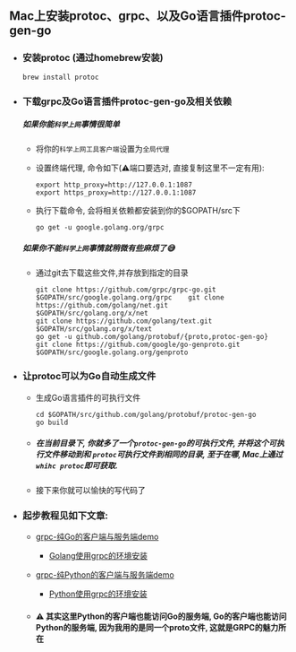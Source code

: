 ## Mac上安装protoc、grpc、以及Go语言插件protoc-gen-go

- ### 安装protoc (通过homebrew安装)

  ```shell
  brew install protoc
  ```

- ### 下载grpc及Go语言插件protoc-gen-go及相关依赖

  ##### 如果你能`科学上网`事情很简单

  - 将你的`科学上网工具客户端`设置为`全局代理`

  - 设置终端代理, 命令如下(⚠️端口要选对, 直接复制这里不一定有用):

    ```shell
    export http_proxy=http://127.0.0.1:1087
    export https_proxy=http://127.0.0.1:1087
    ```

  - 执行下载命令, 会将相关依赖都安装到你的$GOPATH/src下

    ```shell
    go get -u google.golang.org/grpc
    ```

  ##### 如果你不能`科学上网`事情就稍微有些麻烦了😅

  - 通过git去下载这些文件,并存放到指定的目录

    ```shell
    git clone https://github.com/grpc/grpc-go.git $GOPATH/src/google.golang.org/grpc    git clone https://github.com/golang/net.git $GOPATH/src/golang.org/x/net    
    git clone https://github.com/golang/text.git $GOPATH/src/golang.org/x/text    
    go get -u github.com/golang/protobuf/{proto,protoc-gen-go}    
    git clone https://github.com/google/go-genproto.git $GOPATH/src/google.golang.org/genproto
    ```

- ### 让protoc可以为Go自动生成文件

  - 生成Go语言插件的可执行文件

    ```shell
    cd $GOPATH/src/github.com/golang/protobuf/protoc-gen-go 
    go build
    ```

  - ##### 在当前目录下, 你就多了一个`protoc-gen-go`的可执行文件, 并将这个可执行文件移动到和 `protoc`可执行文件到相同的目录, 至于在哪, Mac上通过`whihc protoc`即可获取.

  - 接下来你就可以愉快的写代码了

- ### 起步教程见如下文章:

  - [grpc-纯Go的客户端与服务端demo](./GrpcDemo.md)

    - [Golang使用grpc的环境安装](#)

  - [grpc-纯Python的客户端与服务端demo](../PythonDocs/GrpcDemo.md)

    - [Python使用grpc的环境安装](../PythonDocs/GrpcEnvWithPython.md)

  - #### ⚠️ 其实这里Python的客户端也能访问Go的服务端, Go的客户端也能访问Python的服务端, 因为我用的是同一个proto文件, 这就是GRPC的魅力所在